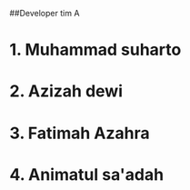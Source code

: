 ##Developer tim A

# 1. Muhammad suharto

# 2. Azizah dewi

# 3. Fatimah Azahra

# 4. Animatul sa'adah
